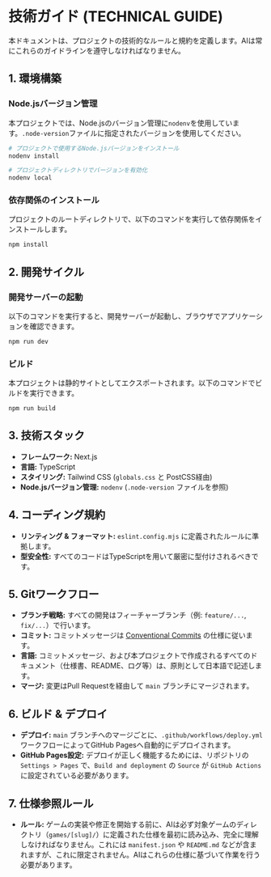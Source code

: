 # 技術ガイド (TECHNICAL GUIDE)

本ドキュメントは、プロジェクトの技術的なルールと規約を定義します。AIは常にこれらのガイドラインを遵守しなければなりません。

## 1. 環境構築

### Node.jsバージョン管理
本プロジェクトでは、Node.jsのバージョン管理に`nodenv`を使用しています。`.node-version`ファイルに指定されたバージョンを使用してください。

```bash
# プロジェクトで使用するNode.jsバージョンをインストール
nodenv install

# プロジェクトディレクトリでバージョンを有効化
nodenv local
```

### 依存関係のインストール
プロジェクトのルートディレクトリで、以下のコマンドを実行して依存関係をインストールします。

```bash
npm install
```

## 2. 開発サイクル

### 開発サーバーの起動
以下のコマンドを実行すると、開発サーバーが起動し、ブラウザでアプリケーションを確認できます。

```bash
npm run dev
```

### ビルド
本プロジェクトは静的サイトとしてエクスポートされます。以下のコマンドでビルドを実行できます。

```bash
npm run build
```

## 3. 技術スタック
-   **フレームワーク:** Next.js
-   **言語:** TypeScript
-   **スタイリング:** Tailwind CSS (`globals.css` と PostCSS経由)
-   **Node.jsバージョン管理:** `nodenv` (`.node-version` ファイルを参照)

## 4. コーディング規約
-   **リンティング & フォーマット:** `eslint.config.mjs` に定義されたルールに準拠します。
-   **型安全性:** すべてのコードはTypeScriptを用いて厳密に型付けされるべきです。

## 5. Gitワークフロー
-   **ブランチ戦略:** すべての開発はフィーチャーブランチ（例: `feature/...`, `fix/...`）で行います。
-   **コミット:** コミットメッセージは [Conventional Commits](https://www.conventionalcommits.org/) の仕様に従います。
-   **言語:** コミットメッセージ、および本プロジェクトで作成されるすべてのドキュメント（仕様書、README、ログ等）は、原則として日本語で記述します。
-   **マージ:** 変更はPull Requestを経由して `main` ブランチにマージされます。

## 6. ビルド & デプロイ
-   **デプロイ:** `main` ブランチへのマージごとに、`.github/workflows/deploy.yml` ワークフローによってGitHub Pagesへ自動的にデプロイされます。
-   **GitHub Pages設定:** デプロイが正しく機能するためには、リポジトリの `Settings > Pages` で、`Build and deployment` の `Source` が `GitHub Actions` に設定されている必要があります。

## 7. 仕様参照ルール
-   **ルール:** ゲームの実装や修正を開始する前に、AIは必ず対象ゲームのディレクトリ（`games/[slug]/`）に定義された仕様を最初に読み込み、完全に理解しなければなりません。これには `manifest.json` や `README.md` などが含まれますが、これに限定されません。AIはこれらの仕様に基づいて作業を行う必要があります。